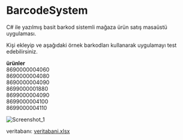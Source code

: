 ﻿# BarcodeSystem
 <p>C# ile yazılmış basit barkod sistemli mağaza ürün satış masaüstü uygulaması.</p>
 <p>Kişi ekleyip ve aşağıdaki örnek barkodları kullanarak uygulamayı test edebilirsiniz.</p>



<b>ürünler</b><br>
8690000004060<br>
8690000004080<br>
8690000004090<br>
8699000001880<br>
8699000004090<br>
8699000004100<br>
8699000004110<br>

![Screenshot_1](https://user-images.githubusercontent.com/46328862/168489093-b165854b-11e5-4e3a-a5f7-7d6a9fd8ea9f.png)

veritabanı:
[veritabani.xlsx](https://github.com/alialbayrak/BarcodeSystem/files/8695779/veritabani.xlsx)
